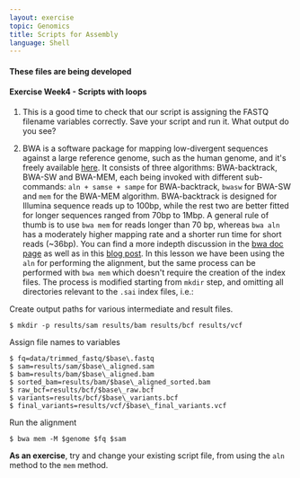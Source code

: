 ```yaml
---
layout: exercise
topic: Genomics
title: Scripts for Assembly
language: Shell
---
```


#### These files are being developed
#### Exercise Week4 - Scripts with loops

1. This is a good time to check that our script is assigning the FASTQ filename variables correctly. Save your script and run
it. What output do you see?

2. BWA is a software package for mapping low-divergent sequences 
against a large reference genome, such as the human genome, and 
it's freely available [here](http://bio-bwa.sourceforge.net). It 
consists of three algorithms: BWA-backtrack, BWA-SW and BWA-MEM, 
each being invoked with different sub-commands: `aln + samse + sampe` for BWA-backtrack, `bwasw` for BWA-SW and `mem` for the 
BWA-MEM algorithm. BWA-backtrack is designed for Illumina sequence reads up to 100bp, while the rest two are better fitted for 
longer sequences ranged from 70bp to 1Mbp. A general rule of thumb is to use `bwa mem` for reads longer than 70 bp, whereas 
`bwa aln` has a moderately higher mapping rate and a shorter run 
time for short reads (~36bp). You can find a more indepth discussion in the [bwa doc page](http://bio-bwa.sourceforge.net/bwa.shtml) as well as in this 
[blog post](http://crazyhottommy.blogspot.ca/2017/06/bwa-aln-or-bwa-mem-for-short-reads-36bp.html).
In this lesson we have been using the `aln` for performing the 
alignment, but the same process can be performed with `bwa mem` which doesn't require the creation of the index files. The 
process is modified starting from `mkdir` step, and omitting all directories relevant to the `.sai` index files, i.e.:

Create output paths for various intermediate and result files.

~~~
$ mkdir -p results/sam results/bam results/bcf results/vcf
~~~

Assign file names to variables

~~~
$ fq=data/trimmed_fastq/$base\.fastq
$ sam=results/sam/$base\_aligned.sam
$ bam=results/bam/$base\_aligned.bam
$ sorted_bam=results/bam/$base\_aligned_sorted.bam
$ raw_bcf=results/bcf/$base\_raw.bcf
$ variants=results/bcf/$base\_variants.bcf
$ final_variants=results/vcf/$base\_final_variants.vcf  
~~~

Run the alignment

~~~
$ bwa mem -M $genome $fq $sam
~~~

**As an exercise**, try and change your existing script file, from using the `aln` method to the `mem` method.

